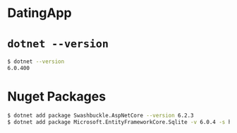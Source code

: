 # DatingApp

# `dotnet --version`
```sh
$ dotnet --version
6.0.400
```

# Nuget Packages
```sh
$ dotnet add package Swashbuckle.AspNetCore --version 6.2.3
$ dotnet add package Microsoft.EntityFrameworkCore.Sqlite -v 6.0.4 -s https://api.nuget.org/v3/index.json
```
